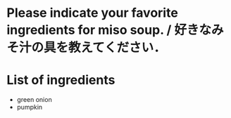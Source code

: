# Please indicate your favorite ingredients for miso soup. / 好きなみそ汁の具を教えてください．

# List of ingredients
- green onion
- pumpkin
